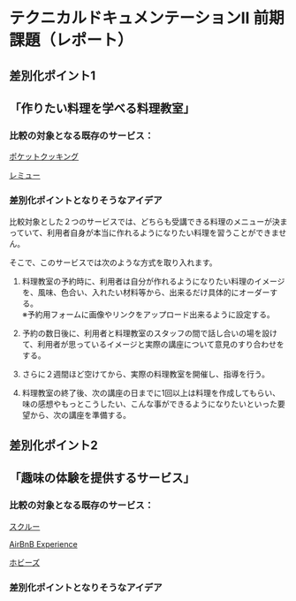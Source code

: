 # テクニカルドキュメンテーションII 前期課題（レポート）

## 差別化ポイント1

## 「作りたい料理を学べる料理教室」

### 比較の対象となる既存のサービス：
[ポケットクッキング](https://www.pocket-salon.com/index.html)  

[レミュー](https://www.miyumiyukitchen.com/private)  


### 差別化ポイントとなりそうなアイデア
比較対象とした２つのサービスでは、どちらも受講できる料理のメニューが決まっていて、利用者自身が本当に作れるようになりたい料理を習うことができません。  


そこで、このサービスでは次のような方式を取り入れます。  

1. 料理教室の予約時に、利用者は自分が作れるようになりたい料理のイメージを、風味、色合い、入れたい材料等から、出来るだけ具体的にオーダーする。  
※予約用フォームに画像やリンクをアップロード出来るように設定する。  

2. 予約の数日後に、利用者と料理教室のスタッフの間で話し合いの場を設けて、利用者が思っているイメージと実際の講座について意見のすり合わせをする。  

3. さらに２週間ほど空けてから、実際の料理教室を開催し、指導を行う。  

4. 料理教室の終了後、次の講座の日までに1回以上は料理を作成してもらい、味の感想やもっとこうしたい、こんな事ができるようになりたいといった要望から、次の講座を準備する。  



## 差別化ポイント2

## 「趣味の体験を提供するサービス」

### 比較の対象となる既存のサービス：
[スクルー](https://skuroo.net/)

[AirBnB Experience](https://www.airbnb.jp/s/experiences)

[ホビーズ](https://hobbys.jp/)


### 差別化ポイントとなりそうなアイデア